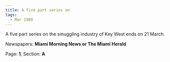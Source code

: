 ```yaml
---  
title: A five part series on  
tags:  
  - Mar 1980  
---  
```

  
A five part series on the smuggling industry of Key West ends on 21 March.  
  
Newspapers: **Miami Morning News or The Miami Herald**  
  
Page: **1**, Section: **A** 
